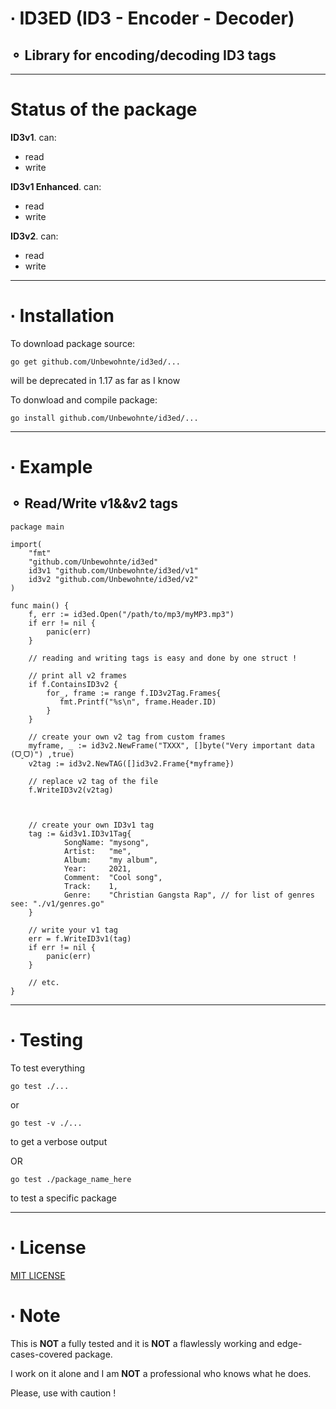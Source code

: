 # ∙ ID3ED (ID3 - Encoder - Decoder)
## ⚬ Library for encoding/decoding ID3 tags

---

# Status of the package

**ID3v1**. can:

- read
- write

**ID3v1 Enhanced**. can:

- read
- write

**ID3v2**. can: 

- read
- write

---

# ∙ Installation 

To download package source:
```
go get github.com/Unbewohnte/id3ed/...
```
will be deprecated in 1.17 as far as I know

To donwload and compile package:
```
go install github.com/Unbewohnte/id3ed/...
```

---

# ∙ Example

## ⚬ Read/Write v1&&v2 tags

```
package main

import(
    "fmt"
    "github.com/Unbewohnte/id3ed"
    id3v1 "github.com/Unbewohnte/id3ed/v1"
    id3v2 "github.com/Unbewohnte/id3ed/v2"
)

func main() {
    f, err := id3ed.Open("/path/to/mp3/myMP3.mp3")
    if err != nil {
        panic(err)
    }
    
    // reading and writing tags is easy and done by one struct !

    // print all v2 frames
    if f.ContainsID3v2 {
        for_, frame := range f.ID3v2Tag.Frames{
           fmt.Printf("%s\n", frame.Header.ID)
        }
    }

    // create your own v2 tag from custom frames
    myframe, _ := id3v2.NewFrame("TXXX", []byte("Very important data (ᗜˬᗜ)") ,true)
    v2tag := id3v2.NewTAG([]id3v2.Frame{*myframe})

    // replace v2 tag of the file
    f.WriteID3v2(v2tag)
    


    // create your own ID3v1 tag 
    tag := &id3v1.ID3v1Tag{
            SongName: "mysong",
            Artist:   "me",
            Album:    "my album",
            Year:     2021,
            Comment:  "Cool song",
            Track:    1,
            Genre:    "Christian Gangsta Rap", // for list of genres see: "./v1/genres.go"
	}

    // write your v1 tag
    err = f.WriteID3v1(tag)
    if err != nil {
        panic(err)
    }
    
    // etc. 
}
```

---

# ∙ Testing

To test everything
```
go test ./...
```
or
```
go test -v ./...
```
to get a verbose output

OR

```
go test ./package_name_here
```
to test a specific package

---

# ∙ License

[MIT LICENSE](https://github.com/Unbewohnte/id3ed/blob/main/LICENSE)

# ∙ Note

This is **NOT** a fully tested and it is **NOT** a flawlessly working and edge-cases-covered package.

I work on it alone and I am **NOT** a professional who knows what he does.

Please, use with caution !